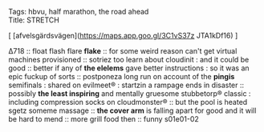 Tags: hbvu, half marathon, the road ahead  
Title: STRETCH 
  
[ [afvelsgärdsvägen](https://maps.app.goo.gl/3C1vS37z JTA1kDf16) ]

∆718 :: float flash flare **flake** :: for some weird reason can't get virtual machines provisioned :: sotriez too learn about cloudinit : and it could be good :: better if any of **the elelems** gave better instructions : so it was an epic fuckup of sorts :: postponeza long run on account of the **pingis** semifinals : shared on evilmeet® : startzin a rampage ends in disaster :: possibly **the least inspiring** and mentally gruesome stubbetorp® classic : including compression socks on cloudmonster® :: but the pool is heated sgetz someme massage :: **the cover arm** is falling apart for good and it will be hard to mend :: more grill food then :: funny s01e01-02  
